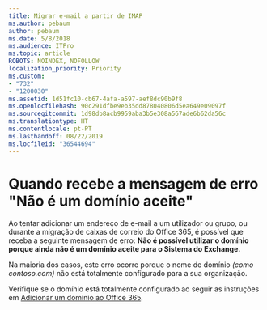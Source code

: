 ```yaml
---
title: Migrar e-mail a partir de IMAP
ms.author: pebaum
author: pebaum
ms.date: 5/8/2018
ms.audience: ITPro
ms.topic: article
ROBOTS: NOINDEX, NOFOLLOW
localization_priority: Priority
ms.custom:
- "732"
- "1200030"
ms.assetid: 1d51fc10-cb67-4afa-a597-aef8dc90b9f8
ms.openlocfilehash: 90c291dfbe9eb35dd878040806d5ea649e09097f
ms.sourcegitcommit: 1d98db8acb9959aba3b5e308a567ade6b62da56c
ms.translationtype: HT
ms.contentlocale: pt-PT
ms.lasthandoff: 08/22/2019
ms.locfileid: "36544694"
---
```

# <a name="when-you-get-a-not-an-accepted-domain-error"></a>Quando recebe a mensagem de erro "Não é um domínio aceite"

Ao tentar adicionar um endereço de e-mail a um utilizador ou grupo, ou durante a migração de caixas de correio do Office 365, é possível que receba a seguinte mensagem de erro: **Não é possível utilizar o domínio porque ainda não é um domínio aceite para o Sistema do Exchange.**
  
Na maioria dos casos, este erro ocorre porque o nome de domínio *(como contoso.com)* não está totalmente configurado para a sua organização.
  
Verifique se o domínio está totalmente configurado ao seguir as instruções em [Adicionar um domínio ao Office 365](https://support.office.com/article/6383f56d-3d09-4dcb-9b41-b5f5a5efd611).
  